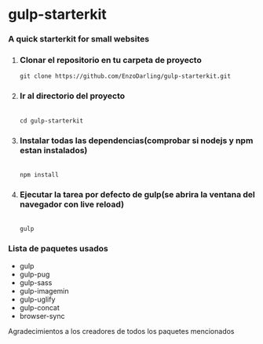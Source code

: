 # gulp-starterkit
<h3>A quick starterkit for small websites</h3>
<ol>
	<li><h3>Clonar el repositorio en tu carpeta de proyecto</h3>
		<code>git clone https://github.com/EnzoDarling/gulp-starterkit.git</code>
	</li>
	<li><h3>Ir al directorio del proyecto</h3><br>
		<code>cd gulp-starterkit</code></li>
	<li><h3>Instalar todas las dependencias(comprobar si nodejs y npm estan instalados)</h3><br>
		<code>npm install</code>
	</li>
	<li>
		<h3><h3>Ejecutar la tarea por defecto de gulp(se abrira la ventana del navegador con live reload)</h3></h3><br>
		<code>gulp</code>
	</li>
</ol>
<h3>Lista de paquetes usados</h3>
<ul>
	<li>gulp</li>
	<li>gulp-pug</li>
	<li>gulp-sass</li>
	<li>gulp-imagemin</li>
	<li>gulp-uglify</li>
	<li>gulp-concat</li>
	<li>browser-sync</li>
</ul>
<p>Agradecimientos a los creadores de todos los paquetes mencionados</p>